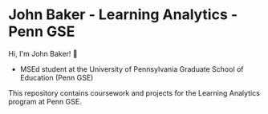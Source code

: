 # John Baker - Learning Analytics - Penn GSE

Hi, I'm John Baker! 👋
- MSEd student at the University of Pennsylvania Graduate School of Education (Penn GSE)

This repository contains coursework and projects for the Learning Analytics program at Penn GSE.
